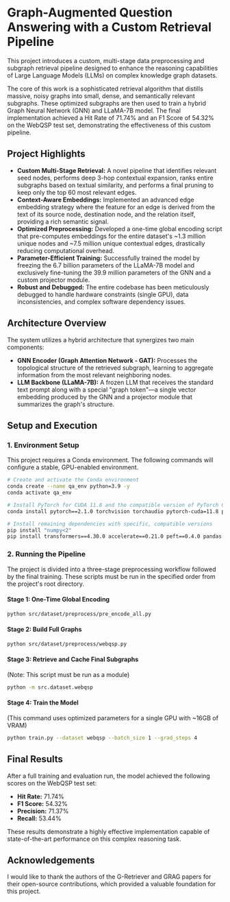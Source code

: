 
# Graph-Augmented Question Answering with a Custom Retrieval Pipeline

This project introduces a custom, multi-stage data preprocessing and subgraph retrieval pipeline designed to enhance the reasoning capabilities of Large Language Models (LLMs) on complex knowledge graph datasets.

The core of this work is a sophisticated retrieval algorithm that distills massive, noisy graphs into small, dense, and semantically relevant subgraphs. These optimized subgraphs are then used to train a hybrid Graph Neural Network (GNN) and LLaMA-7B model. The final implementation achieved a Hit Rate of 71.74% and an F1 Score of 54.32% on the WebQSP test set, demonstrating the effectiveness of this custom pipeline.

## Project Highlights

- **Custom Multi-Stage Retrieval:** A novel pipeline that identifies relevant seed nodes, performs deep 3-hop contextual expansion, ranks entire subgraphs based on textual similarity, and performs a final pruning to keep only the top 60 most relevant edges.
- **Context-Aware Embeddings:** Implemented an advanced edge embedding strategy where the feature for an edge is derived from the text of its source node, destination node, and the relation itself, providing a rich semantic signal.
- **Optimized Preprocessing:** Developed a one-time global encoding script that pre-computes embeddings for the entire dataset's ~1.3 million unique nodes and ~7.5 million unique contextual edges, drastically reducing computational overhead.
- **Parameter-Efficient Training:** Successfully trained the model by freezing the 6.7 billion parameters of the LLaMA-7B model and exclusively fine-tuning the 39.9 million parameters of the GNN and a custom projector module.
- **Robust and Debugged:** The entire codebase has been meticulously debugged to handle hardware constraints (single GPU), data inconsistencies, and complex software dependency issues.

## Architecture Overview

The system utilizes a hybrid architecture that synergizes two main components:

- **GNN Encoder (Graph Attention Network - GAT):** Processes the topological structure of the retrieved subgraph, learning to aggregate information from the most relevant neighboring nodes.
- **LLM Backbone (LLaMA-7B):** A frozen LLM that receives the standard text prompt along with a special "graph token"—a single vector embedding produced by the GNN and a projector module that summarizes the graph's structure.

## Setup and Execution

### 1. Environment Setup

This project requires a Conda environment. The following commands will configure a stable, GPU-enabled environment.

```bash
# Create and activate the Conda environment
conda create --name qa_env python=3.9 -y
conda activate qa_env

# Install PyTorch for CUDA 11.8 and the compatible version of PyTorch Geometric
conda install pytorch==2.1.0 torchvision torchaudio pytorch-cuda=11.8 pyg -c pytorch -c nvidia -c pyg

# Install remaining dependencies with specific, compatible versions
pip install "numpy<2"
pip install transformers==4.30.0 accelerate==0.21.0 peft==0.4.0 pandas datasets wandb
```

### 2. Running the Pipeline

The project is divided into a three-stage preprocessing workflow followed by the final training. These scripts must be run in the specified order from the project's root directory.

#### Stage 1: One-Time Global Encoding

```bash
python src/dataset/preprocess/pre_encode_all.py
```

#### Stage 2: Build Full Graphs

```bash
python src/dataset/preprocess/webqsp.py
```

#### Stage 3: Retrieve and Cache Final Subgraphs
(Note: This script must be run as a module)

```bash
python -m src.dataset.webqsp
```

#### Stage 4: Train the Model
(This command uses optimized parameters for a single GPU with ~16GB of VRAM)

```bash
python train.py --dataset webqsp --batch_size 1 --grad_steps 4
```

## Final Results

After a full training and evaluation run, the model achieved the following scores on the WebQSP test set:

- **Hit Rate:** 71.74%
- **F1 Score:** 54.32%
- **Precision:** 71.37%
- **Recall:** 53.44%

These results demonstrate a highly effective implementation capable of state-of-the-art performance on this complex reasoning task.

## Acknowledgements

I would like to thank the authors of the G-Retriever and GRAG papers for their open-source contributions, which provided a valuable foundation for this project.
